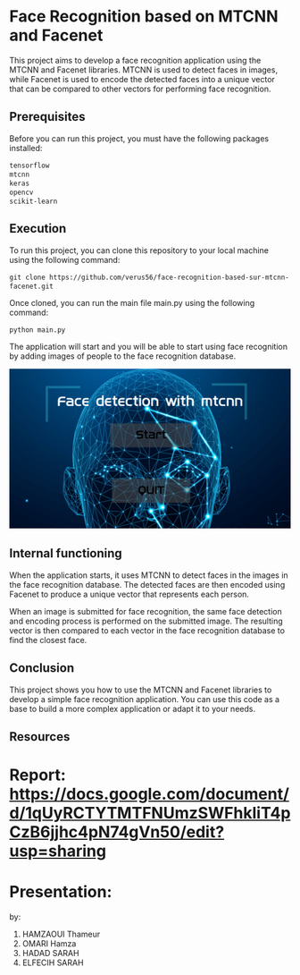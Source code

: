 # Face Recognition based on MTCNN and Facenet

This project aims to develop a face recognition application using the MTCNN and Facenet libraries. MTCNN is used to detect faces in images, while Facenet is used to encode the detected faces into a unique vector that can be compared to other vectors for performing face recognition.

## Prerequisites

Before you can run this project, you must have the following packages installed:
```
tensorflow
mtcnn
keras
opencv
scikit-learn
```
## Execution

To run this project, you can clone this repository to your local machine using the following command:
```
git clone https://github.com/verus56/face-recognition-based-sur-mtcnn-facenet.git
```
Once cloned, you can run the main file main.py using the following command:
```
python main.py
```
The application will start and you will be able to start using face recognition by adding images of people to the face recognition database.

![Alt Text](MEDIA/md.PNG) <br>
## Internal functioning

When the application starts, it uses MTCNN to detect faces in the images in the face recognition database. The detected faces are then encoded using Facenet to produce a unique vector that represents each person.

When an image is submitted for face recognition, the same face detection and encoding process is performed on the submitted image. The resulting vector is then compared to each vector in the face recognition database to find the closest face.

## Conclusion

This project shows you how to use the MTCNN and Facenet libraries to develop a simple face recognition application. You can use this code as a base to build a more complex application or adapt it to your needs.

## Resources
# Report: https://docs.google.com/document/d/1qUyRCTYTMTFNUmzSWFhkliT4pCzB6jjhc4pN74gVn50/edit?usp=sharing
# Presentation:
by: 
  1. HAMZAOUI Thameur
  2. OMARI Hamza
  3. HADAD SARAH
  4. ELFECIH SARAH
